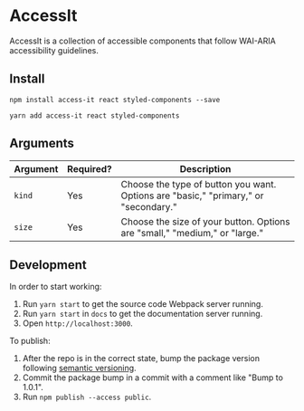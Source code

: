 # AccessIt

AccessIt is a collection of accessible components that follow WAI-ARIA accessibility guidelines.

## Install

```
npm install access-it react styled-components --save
```

```
yarn add access-it react styled-components
```

## Arguments

| Argument | Required? | Description                                                                         |
| -------- | --------- | ----------------------------------------------------------------------------------- |
| `kind `  | Yes       | Choose the type of button you want. Options are "basic," "primary," or "secondary." |
| `size`   | Yes       | Choose the size of your button. Options are "small," "medium," or "large."          |

## Development

In order to start working:

1. Run `yarn start` to get the source code Webpack server running.
2. Run `yarn start` in `docs` to get the documentation server running.
3. Open `http://localhost:3000`.

To publish:

1. After the repo is in the correct state, bump the package version following [semantic versioning](https://semver.org/).
2. Commit the package bump in a commit with a comment like "Bump to 1.0.1".
3. Run `npm publish --access public`.
